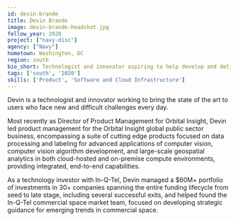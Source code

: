 ```yaml
---
id: devin-brande
title: Devin Brande
image: devin-brande-headshot.jpg
fellow_year: 2020
project: ["navy-disc"]
agency: ["Navy"]
hometown: Washington, DC
region: south
bio_short: Technologist and innovator aspiring to help develop and deliver the next generation of solutions to everyday users. Experienced at the intersection of venture-backed innovation and the U.S. Government.
tags: ['south', '2020']
skills: ['Product', 'Software and Cloud Infrastructure']
---
```


Devin is a technologist and innovator working to bring the state of the art to users who face new and difficult challenges every day.

Most recently as Director of Product Management for Orbital Insight, Devin led product management for the Orbital Insight global public sector business, encompassing a suite of cutting edge products focused on data processing and labeling for advanced applications of computer vision, computer vision algorithm development, and large-scale geospatial analytics in both cloud-hosted and on-premise compute environments, providing integrated, end-to-end capabilities.

As a technology investor with In-Q-Tel, Devin managed a $60M+ portfolio of investments in 30+ companies spanning the entire funding lifecycle from seed to late stage, including several successful exits, and helped found the In-Q-Tel commercial space market team, focused on developing strategic guidance for emerging trends in commercial space.
